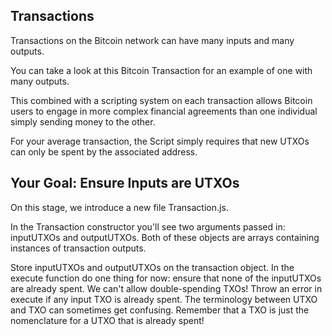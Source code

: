 ## Transactions
Transactions on the Bitcoin network can have many inputs and many outputs.

 You can take a look at this Bitcoin Transaction for an example of one with many outputs.

This combined with a scripting system on each transaction allows Bitcoin users to engage in more complex financial agreements than one individual simply sending money to the other.

For your average transaction, the Script simply requires that new UTXOs can only be spent by the associated address.

## Your Goal: Ensure Inputs are UTXOs
On this stage, we introduce a new file Transaction.js.

In the Transaction constructor you'll see two arguments passed in: inputUTXOs and outputUTXOs. Both of these objects are arrays containing instances of transaction outputs.

Store inputUTXOs and outputUTXOs on the transaction object.
In the execute function do one thing for now: ensure that none of the inputUTXOs are already spent. We can't allow double-spending TXOs!
Throw an error in execute if any input TXO is already spent.
 The terminology between UTXO and TXO can sometimes get confusing. Remember that a TXO is just the nomenclature for a UTXO that is already spent!
